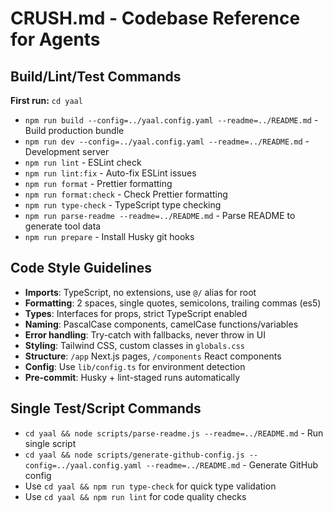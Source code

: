 # CRUSH.md - Codebase Reference for Agents

## Build/Lint/Test Commands
**First run:** `cd yaal`

- `npm run build --config=../yaal.config.yaml --readme=../README.md` - Build production bundle
- `npm run dev --config=../yaal.config.yaml --readme=../README.md` - Development server
- `npm run lint` - ESLint check
- `npm run lint:fix` - Auto-fix ESLint issues
- `npm run format` - Prettier formatting
- `npm run format:check` - Check Prettier formatting
- `npm run type-check` - TypeScript type checking
- `npm run parse-readme --readme=../README.md` - Parse README to generate tool data
- `npm run prepare` - Install Husky git hooks

## Code Style Guidelines
- **Imports**: TypeScript, no extensions, use `@/` alias for root
- **Formatting**: 2 spaces, single quotes, semicolons, trailing commas (es5)
- **Types**: Interfaces for props, strict TypeScript enabled
- **Naming**: PascalCase components, camelCase functions/variables
- **Error handling**: Try-catch with fallbacks, never throw in UI
- **Styling**: Tailwind CSS, custom classes in `globals.css`
- **Structure**: `/app` Next.js pages, `/components` React components
- **Config**: Use `lib/config.ts` for environment detection
- **Pre-commit**: Husky + lint-staged runs automatically

## Single Test/Script Commands
- `cd yaal && node scripts/parse-readme.js --readme=../README.md` - Run single script
- `cd yaal && node scripts/generate-github-config.js --config=../yaal.config.yaml --readme=../README.md` - Generate GitHub config
- Use `cd yaal && npm run type-check` for quick type validation
- Use `cd yaal && npm run lint` for code quality checks